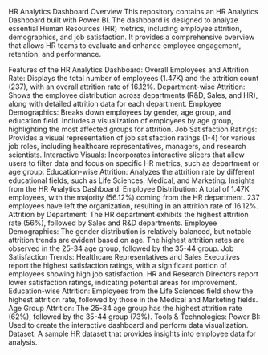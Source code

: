 HR Analytics Dashboard
Overview
This repository contains an HR Analytics Dashboard built with Power BI. The dashboard is designed to analyze essential Human Resources (HR) metrics, including employee attrition, demographics, and job satisfaction. It provides a comprehensive overview that allows HR teams to evaluate and enhance employee engagement, retention, and performance.

Features of the HR Analytics Dashboard:
Overall Employees and Attrition Rate:
Displays the total number of employees (1.47K) and the attrition count (237), with an overall attrition rate of 16.12%.
Department-wise Attrition:
Shows the employee distribution across departments (R&D, Sales, and HR), along with detailed attrition data for each department.
Employee Demographics:
Breaks down employees by gender, age group, and education field.
Includes a visualization of employees by age group, highlighting the most affected groups for attrition.
Job Satisfaction Ratings:
Provides a visual representation of job satisfaction ratings (1-4) for various job roles, including healthcare representatives, managers, and research scientists.
Interactive Visuals:
Incorporates interactive slicers that allow users to filter data and focus on specific HR metrics, such as department or age group.
Education-wise Attrition:
Analyzes the attrition rate by different educational fields, such as Life Sciences, Medical, and Marketing.
Insights from the HR Analytics Dashboard:
Employee Distribution:
A total of 1.47K employees, with the majority (56.12%) coming from the HR department.
237 employees have left the organization, resulting in an attrition rate of 16.12%.
Attrition by Department:
The HR department exhibits the highest attrition rate (56%), followed by Sales and R&D departments.
Employee Demographics:
The gender distribution is relatively balanced, but notable attrition trends are evident based on age. The highest attrition rates are observed in the 25-34 age group, followed by the 35-44 group.
Job Satisfaction Trends:
Healthcare Representatives and Sales Executives report the highest satisfaction ratings, with a significant portion of employees showing high job satisfaction.
HR and Research Directors report lower satisfaction ratings, indicating potential areas for improvement.
Education-wise Attrition:
Employees from the Life Sciences field show the highest attrition rate, followed by those in the Medical and Marketing fields.
Age Group Attrition:
The 25-34 age group has the highest attrition rate (62%), followed by the 35-44 group (73%).
Tools & Technologies:
Power BI: Used to create the interactive dashboard and perform data visualization.
Dataset: A sample HR dataset that provides insights into employee data for analysis.
